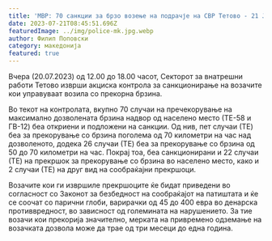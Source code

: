 ```yaml
---
title: 'МВР: 70 санкции за брзо возење на подрачје на СВР Тетово - 21 ЈУЛИ 2023'
date: 2023-07-21T08:45:51.696Z
featuredImage: ../img/police-mk.jpg.webp
author: Филип Поповски
category: македонија
featured: true
---
```

Вчера (20.07.2023) од 12.00 до 18.00 часот, Секторот за внатрешни работи Тетово изврши акциска контрола за санкционирање на возачите кои управуваат возила со прекорна брзина.

Во текот на контролата, вкупно 70 случаи на пречекорување на максимално дозволената брзина надвор од населено место (ТЕ-58 и ГВ-12) беа откриени и подложени на санкции. Од нив, пет случаи (ТЕ) беа за прекорување со брзина поголема од 70 километри на час над дозволеното, додека 26 случаи (ТЕ) беа за прекорување со брзина од 50 до 70 километри на час. Покрај тоа, беа санкционирани и 22 случаи (ТЕ) на прекршок за прекорување со брзина во населено место, како и 2 случаи (ТЕ) на друг вид на сообраќајни прекршоци.

Возачите кои ги извршиле прекршоците ќе бидат приведени во согласност со Законот за безбедност на сообраќајот на патиштата и ќе се соочат со парични глоби, варирачки од 45 до 400 евра во денарска противвредност, во зависност од големината на нарушението. За тие возачи кои прекорија значително, мерката на привремено одземање на возачката дозвола може да трае од три месеци до една година.
